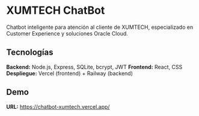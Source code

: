 # XUMTECH ChatBot

Chatbot inteligente para atención al cliente de XUMTECH, especializado en Customer Experience y soluciones Oracle Cloud.

## Tecnologías

**Backend:** Node.js, Express, SQLite, bcrypt, JWT
**Frontend:** React, CSS
**Despliegue:** Vercel (frontend) + Railway (backend)

## Demo

**URL:** https://chatbot-xumtech.vercel.app/

